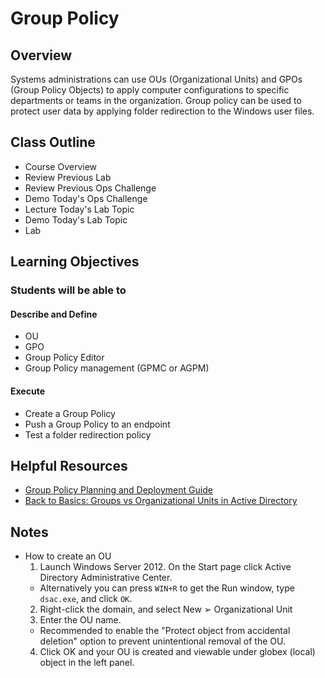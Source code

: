 # Group Policy

## Overview

Systems administrations can use OUs (Organizational Units) and GPOs (Group Policy Objects) to apply computer configurations to specific departments or teams in the organization. Group policy can be used to protect user data by applying folder redirection to the Windows user files.

## Class Outline

- Course Overview
- Review Previous Lab
- Review Previous Ops Challenge
- Demo Today's Ops Challenge
- Lecture Today's Lab Topic
- Demo Today's Lab Topic
- Lab

## Learning Objectives

### Students will be able to

#### Describe and Define

- OU
- GPO
- Group Policy Editor
- Group Policy management (GPMC or AGPM)

#### Execute

- Create a Group Policy
- Push a Group Policy to an endpoint
- Test a folder redirection policy

## Helpful Resources

- [Group Policy Planning and Deployment Guide](https://docs.microsoft.com/en-us/previous-versions/windows/it-pro/windows-server-2008-R2-and-2008/cc754948(v=ws.10))
- [Back to Basics: Groups vs Organizational Units in Active Directory](http://techgenix.com/back-basics-groups-vs-organizational-units-active-directory/)


## Notes

- How to create an OU
  1. Launch Windows Server 2012. On the Start page click Active Directory Administrative Center.
    - Alternatively you can press `WIN+R` to get the Run window, type `dsac.exe`, and click `OK`.
  2. Right-click the domain, and select New ➢ Organizational Unit
  3. Enter the OU name.
    - Recommended to enable the "Protect object from accidental deletion" option to prevent unintentional removal of the OU.
  4. Click OK and your OU is created and viewable under globex (local) object in the left panel.